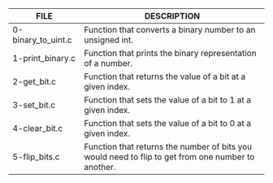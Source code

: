 | FILE  | DESCRIPTION |
| ------------- | ------------- |
| 0-binary_to_uint.c  | Function that converts a binary number to an unsigned int.  |
| 1-print_binary.c  | Function that prints the binary representation of a number.  |
| 2-get_bit.c  | Function that returns the value of a bit at a given index.  |
| 3-set_bit.c | Function that sets the value of a bit to 1 at a given index.  |
| 4-clear_bit.c  | Function that sets the value of a bit to 0 at a given index.  |
| 5-flip_bits.c  | Function that returns the number of bits you would need to flip to get from one number to another.  |